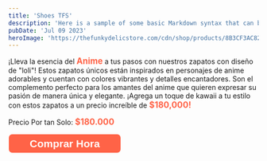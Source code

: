 ```yaml
---
title: 'Shoes TFS'
description: 'Here is a sample of some basic Markdown syntax that can be used when writing Markdown content in Astro.'
pubDate: 'Jul 09 2023'
heroImage: 'https://thefunkydelicstore.com/cdn/shop/products/8B3CF3AC82DE6D1252CA7A4727C6E72F_1024x.jpg?v=1605660627'
---
```



<p>
    ¡Lleva la esencia del <b>Anime</b> a tus pasos con nuestros zapatos con diseño de "loli"! Estos zapatos únicos están inspirados en personajes de anime adorables y cuentan con colores vibrantes y detalles encantadores. Son el complemento perfecto para los amantes del anime que quieren expresar su pasión de manera única y elegante. ¡Agrega un toque de kawaii a tu estilo con estos zapatos a un precio increíble de <b>$180,000!</b>    
</p>

<span>Precio Por tan Solo: <b>$180.000</b></span>

<button>Comprar Hora</button>

<style>
    h1{
        color: tomato;
    }
	b{
		color: tomato !important;
        font-size: 1.2em;
	}
    button{
		cursor: pointer;
		outline: none;
		border: none;
        border: 1px solid;
		font-size: 1.5em;
		padding: .3em 2em;
		color: white;
		font-weight: bold;
		border-radius: 8px;
		background: tomato;
		transition: all .8s;
	}
	button:hover{
		color: tomato;
		background: white;
        border: 1px solid tomato;
	}
</style>